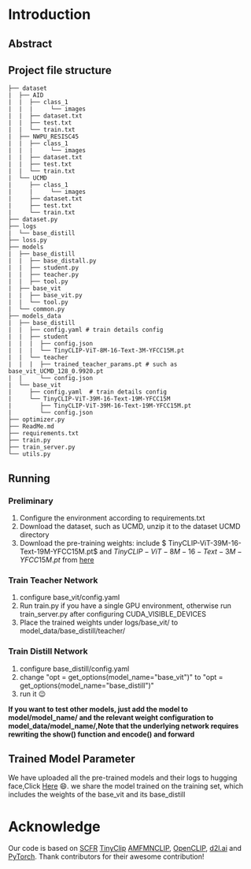 # Introduction

## Abstract



## Project file structure

```
├── dataset 
|  ├── AID
|  |  ├── class_1
|  |  |     └── images
|  |  ├── dataset.txt
|  |  ├── test.txt
|  |  └── train.txt
|  ├── NWPU_RESISC45
|  |  ├── class_1
|  |  |     └── images
|  |  ├── dataset.txt
|  |  ├── test.txt
|  |  └── train.txt
|  └── UCMD
|     ├── class_1
|     |     └── images
|     ├── dataset.txt
|     ├── test.txt
|     └── train.txt
├── dataset.py 
├── logs
|  └── base_distill
├── loss.py
├── models
|  ├── base_distill
|  |  ├── base_distall.py
|  |  ├── student.py
|  |  ├── teacher.py
|  |  ├── tool.py
|  ├── base_vit
|  |  ├── base_vit.py
|  |  └── tool.py
|  └── common.py
├── models_data
|  ├── base_distill
|  |  ├── config.yaml # train details config
|  |  ├── student
|  |  |  ├── config.json
|  |  |  └── TinyCLIP-ViT-8M-16-Text-3M-YFCC15M.pt
|  |  └── teacher
|  |  |  ├── trained_teacher_params.pt # such as base_vit_UCMD_128_0.9920.pt
|  |     └── config.json
|  └── base_vit
|     ├── config.yaml  # train details config
|     └── TinyCLIP-ViT-39M-16-Text-19M-YFCC15M
|        ├── TinyCLIP-ViT-39M-16-Text-19M-YFCC15M.pt
|        └── config.json
├── optimizer.py
├── ReadMe.md
├── requirements.txt
├── train.py
├── train_server.py
└── utils.py
```

## Running

### Preliminary

1. Configure the environment according to requirements.txt
2.  Download the dataset, such as UCMD, unzip it to the dataset UCMD directory
3. Download the pre-training weights: include $ TinyCLIP-ViT-39M-16-Text-19M-YFCC15M.pt$ and $TinyCLIP-ViT-8M-16-Text-3M-YFCC15M.pt$  from [here](https://github.com/wkcn/TinyCLIP) 

### Train Teacher Network 

1.  configure base_vit/config.yaml
2.  Run train.py if you have a single GPU environment, otherwise run train_server.py after configuring CUDA_VISIBLE_DEVICES
3.  Place the trained weights under logs/base_vit/ to model_data/base_distill/teacher/

### Train Distill Network

1. configure base_distill/config.yaml
2.  change "opt = get_options(model_name="base_vit")" to "opt = get_options(model_name="base_distill")"
3. run it :wink:

**If you want to test other models, just add the model to model/model_name/ and the relevant weight configuration to model_data/model_name/,Note that the underlying network requires rewriting the show() function and encode() and forward**

## Trained Model Parameter

We have uploaded all the pre-trained models and their logs to hugging face,Click [Here](https://huggingface.co/milkyfun0/TRGS-Distill-Augment) :smile:. we share the model trained on the training set, which includes the weights of the base_vit and its base_distill 





# Acknowledge

Our code is based on [SCFR](https://github.com/xdplay17/SCFR) [TinyClip](https://github.com/wkcn/TinyCLIP) [AMFMN](https://github.com/xiaoyuan1996/AMFMN)[CLIP](https://github.com/openai/CLIP), [OpenCLIP](https://github.com/mlfoundations/open_clip), [d2l.ai](https://zh-v2.d2l.ai/index.html) and [PyTorch](https://github.com/pytorch/pytorch). Thank contributors for their awesome contribution!

